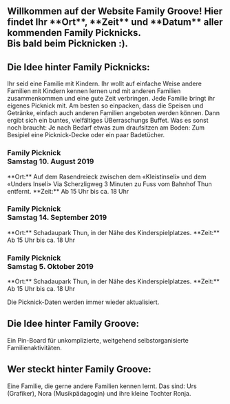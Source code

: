 <h2>Willkommen auf der Website Family Groove! Hier findet Ihr **Ort**, **Zeit** und **Datum** aller kommenden Family Picknicks.<br>Bis bald beim Picknicken :).</h2>

<h2>Die Idee hinter Family Picknicks:</h2>
Ihr seid eine Familie mit Kindern. Ihr wollt auf einfache Weise andere Familien mit Kindern kennen lernen und mit anderen Familien zusammenkommen und eine gute Zeit verbringen. Jede Familie bringt ihr eigenes Picknick mit. Am besten so einpacken, dass die Speisen und Getränke, einfach auch anderen Familien angeboten werden können. Dann ergibt sich ein buntes, vielfältiges ÜBerraschungs Buffet. Was es sonst noch braucht: Je nach Bedarf etwas zum draufsitzen am Boden: Zum Besipiel eine Picknick-Decke oder ein paar Badetücher.

<h3>Family Picknick<br>Samstag 10. August 2019</h3>
**Ort:** Auf dem Rasendreieck zwischen dem «Kleistinseli» und dem «Unders Inseli» 
Via Scherzligweg 3 Minuten zu Fuss vom Bahnhof Thun entfernt.
**Zeit:** Ab 15 Uhr bis ca. 18 Uhr
<h3>Family Picknick<br>Samstag 14. September 2019</h3>
**Ort:** Schadaupark Thun, in der Nähe des Kinderspielplatzes.
**Zeit:** Ab 15 Uhr bis ca. 18 Uhr
<h3>Family Picknick<br>Samstag 5. Oktober 2019</h3>
**Ort:** Schadaupark Thun, in der Nähe des Kinderspielplatzes.
**Zeit:** Ab 15 Uhr bis ca. 18 Uhr

Die Picknick-Daten werden immer wieder aktualisiert.

<h2>Die Idee hinter Family Groove:</h2>
Ein Pin-Board für unkomplizierte, weitgehend selbstorganisierte Familienaktivitäten. 

<h2>Wer steckt hinter Family Groove:</h2>
Eine Familie, die gerne andere Familien kennen lernt. Das sind: Urs (Grafiker), Nora (Musikpädagogin) und ihre kleine Tochter Ronja. 
